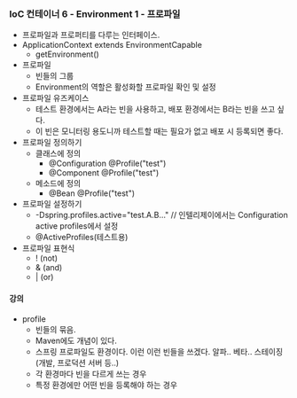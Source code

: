 ### IoC 컨테이너 6 - Environment 1 - 프로파일
- 프로파일과 프로퍼티를 다루는 인터페이스.
- ApplicationContext extends EnvironmentCapable
    - getEnvironment()
- 프로파일
    - 빈들의 그룹
    - Environment의 역할은 활성화할 프로파일 확인 및 설정
- 프로파일 유즈케이스
    - 테스트 환경에서는 A라는 빈을 사용하고, 배포 환경에서는 B라는 빈을 쓰고 싶다.
    - 이 빈은 모니터링 용도니까 테스트할 때는 필요가 없고 배포 시 등록되면 좋다.
- 프로파일 정의하기
    - 클래스에 정의
      - @Configuration @Profile("test")
      - @Component @Profile("test")
    - 메소드에 정의
      - @Bean @Profile("test")
- 프로파일 설정하기
    - -Dspring.profiles.active="test.A.B..." // 인텔리제이에서는 Configuration active profiles에서 설정
    - @ActiveProfiles(테스트용)
- 프로파일 표현식
    - ! (not)
    - & (and)
    - | (or)    
    
    
#### 강의
- profile
    - 빈들의 묶음.
    - Maven에도 개념이 있다.
    - 스프링 프로파일도 환경이다. 이런 이런 빈들을 쓰겠다. 알파.. 베타.. 스테이징 (개발, 프로덕션 서버 등..)
    - 각 환경마다 빈을 다르게 쓰는 경우
    - 특정 환경에만 어떤 빈을 등록해야 하는 경우
    
    